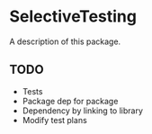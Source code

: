 # SelectiveTesting

A description of this package.


## TODO

- Tests
- Package dep for package
- Dependency by linking to library
- Modify test plans

